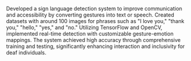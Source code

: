 Developed a sign language detection system to improve communication and accessibility by converting gestures into text or speech. Created datasets with around 100 images for phrases such as "I love you," "thank you," "hello," "yes," and "no." Utilizing TensorFlow and OpenCV, implemented real-time detection with customizable gesture-emotion mappings. The system achieved high accuracy through comprehensive training and testing, significantly enhancing interaction and inclusivity for deaf individuals.
